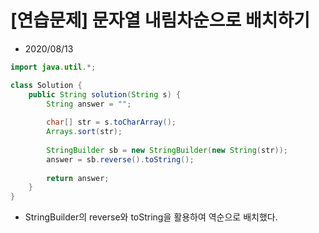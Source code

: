 # [연습문제] 문자열 내림차순으로 배치하기

* 2020/08/13

```java
import java.util.*;

class Solution {
    public String solution(String s) {
        String answer = "";
        
        char[] str = s.toCharArray();
        Arrays.sort(str);
        
        StringBuilder sb = new StringBuilder(new String(str));
        answer = sb.reverse().toString();
        
        return answer;
    }
}
```

- StringBuilder의 reverse와 toString을 활용하여 역순으로 배치했다.
